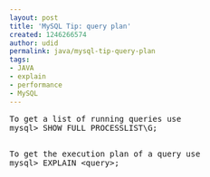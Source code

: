 ```yaml
---
layout: post
title: 'MySQL Tip: query plan'
created: 1246266574
author: udid
permalink: java/mysql-tip-query-plan
tags:
- JAVA
- explain
- performance
- MySQL
---
```

<pre>
To get a list of running queries use
mysql&gt; SHOW FULL PROCESSLIST\G;
</pre>
<pre>

To get the execution plan of a query use
mysql&gt; EXPLAIN &lt;query&gt;;
</pre>
<p>&nbsp;</p>
<p>&nbsp;</p>
